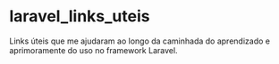 # laravel_links_uteis
Links úteis que me ajudaram ao longo da caminhada do aprendizado e aprimoramente do uso no framework Laravel.
